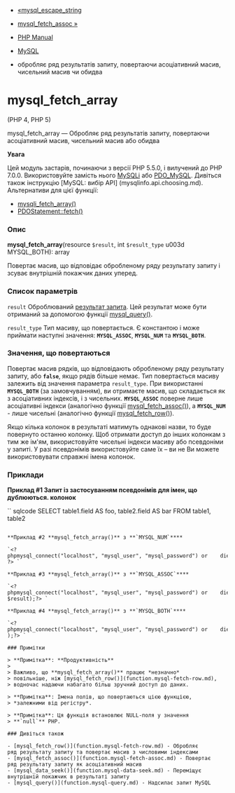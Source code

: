 - [«mysql_escape_string](function.mysql-escape-string.md)
- [mysql_fetch_assoc »](function.mysql-fetch-assoc.md)

- [PHP Manual](index.md)
- [MySQL](ref.mysql.md)
- обробляє ряд результатів запиту, повертаючи асоціативний масив,
чисельний масив чи обидва

# mysql_fetch_array

(PHP 4, PHP 5)

mysql_fetch_array — Обробляє ряд результатів запиту, повертаючи
асоціативний масив, чисельний масив або обидва

**Увага**

Цей модуль застарів, починаючи з версії PHP 5.5.0, і вилучений до PHP 7.0.0.
Використовуйте замість нього [MySQLi](book.mysqli.md) або
[PDO_MySQL](ref.pdo-mysql.md). Дивіться також інструкцію [MySQL: вибір
API] (mysqlinfo.api.choosing.md). Альтернативи для цієї функції:

- [mysqli_fetch_array()](mysqli-result.fetch-array.md)
- [PDOStatement::fetch()](pdostatement.fetch.md)

### Опис

**mysql_fetch_array**(resource `$result`, int `$result_type` u003d
MYSQL_BOTH): array

Повертає масив, що відповідає обробленому ряду результату запиту
і зсуває внутрішній покажчик даних уперед.

### Список параметрів

`result`
Оброблюваний [результат запита](language.types.resource.md). Цей
результат може бути отриманий за допомогою функції
[mysql_query()](function.mysql-query.md).

`result_type`
Тип масиву, що повертається. Є константою і може приймати
наступні значення: **`MYSQL_ASSOC`**, **`MYSQL_NUM`** та
**`MYSQL_BOTH`**.

### Значення, що повертаються

Повертає масив рядків, що відповідають обробленому ряду результату
запиту, або **`false`**, якщо рядів більше немає. Тип повертається
масиву залежить від значення параметра `result_type`. При використанні
**`MYSQL_BOTH`** (за замовчуванням), ви отримаєте масив, що складається як з
асоціативних індексів, і з чисельних. **`MYSQL_ASSOC`** поверне
лише асоціативні індекси (аналогічно функції
[mysql_fetch_assoc()](function.mysql-fetch-assoc.md)), а
**`MYSQL_NUM`** - лише чисельні (аналогічно функції
[mysql_fetch_row()](function.mysql-fetch-row.md)).

Якщо кілька колонок в результаті матимуть однакові назви, то
буде повернуто останню колонку. Щоб отримати доступ до інших
колонкам з тим же ім'ям, використовуйте чисельні індекси масиву або
псевдоніми у запиті. У разі псевдонімів використовуйте саме їх – ви не
Ви можете використовувати справжні імена колонок.

### Приклади

**Приклад #1 Запит із застосуванням псевдонімів для імен, що дублюються.
колонок**

`` sqlcode
SELECT table1.field AS foo, table2.field AS bar FROM table1, table2
````

**Приклад #2 **mysql_fetch_array()** з **`MYSQL_NUM`****

`<?phpmysql_connect("localhost", "mysql_user", "mysql_password") or    die("Помилка з'єднання: " . mysql_error());mysql_select_db("mydb");$result u003d mysql  ");while ($row u003d mysql_fetch_array($result, MYSQL_NUM)) {    printf("ID: %s  Ім'я: %s", $row[0], $row[1]);}mysql_free_result ?> `

**Приклад #3 **mysql_fetch_array()** з **`MYSQL_ASSOC`****

`<?phpmysql_connect("localhost", "mysql_user", "mysql_password") or    die("Помилка з'єднання: " . mysql_error());mysql_select_db("mydb");$result u003d mysql  ");while ($row u003d mysql_fetch_array($result, MYSQL_ASSOC)) {    printf("ID: %s  Ім'я: %s", $row["id"], $row["name"]);}my__ $result);?> `

**Приклад #4 **mysql_fetch_array()** з **`MYSQL_BOTH`****

`<?phpmysql_connect("localhost", "mysql_user", "mysql_password") or    die("Помилка з'єднання: " . mysql_error());mysql_select_db("mydb");$result u003d mysql  ");while($row u003d mysql_fetch_array($result, MYSQL_BOTH)) {    printf ("ID: %s  Ім'я: %s", $row[0], $row["name"]);}my$_result );?> `

### Примітки

> **Примітка**: **Продуктивність**
>
> Важливо, що **mysql_fetch_array()** працює *незначно*
> повільніше, ніж [mysql_fetch_row()](function.mysql-fetch-row.md),
> водночас надаючи набагато більш зручний доступ до даних.

> **Примітка**: Імена полів, що повертаються цією функцією,
> *залежними від регістру*.

> **Примітка**: Ця функція встановлює NULL-поля у значення
> **`null`** PHP.

### Дивіться також

- [mysql_fetch_row()](function.mysql-fetch-row.md) - Обробляє
ряд результату запиту та повертає масив з числовими індексами
- [mysql_fetch_assoc()](function.mysql-fetch-assoc.md) - Повертає
ряд результату запиту як асоціативний масив
- [mysql_data_seek()](function.mysql-data-seek.md) - Переміщує
внутрішній покажчик в результаті запиту
- [mysql_query()](function.mysql-query.md) - Надсилає запит MySQL
